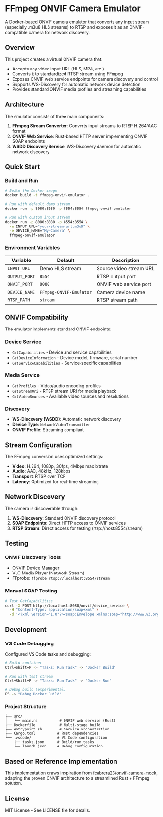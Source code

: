 # FFmpeg ONVIF Camera Emulator

A Docker-based ONVIF camera emulator that converts any input stream (especially .m3u8 HLS streams) to RTSP and exposes it as an ONVIF-compatible camera for network discovery.

## Overview

This project creates a virtual ONVIF camera that:
- Accepts any video input URL (HLS, MP4, etc.)
- Converts it to standardized RTSP stream using FFmpeg
- Exposes ONVIF web service endpoints for camera discovery and control
- Supports WS-Discovery for automatic network device detection
- Provides standard ONVIF media profiles and streaming capabilities

## Architecture

The emulator consists of three main components:

1. **FFmpeg Stream Converter**: Converts input streams to RTSP H.264/AAC format
2. **ONVIF Web Service**: Rust-based HTTP server implementing ONVIF SOAP endpoints
3. **WSDD Discovery Service**: WS-Discovery daemon for automatic network discovery

## Quick Start

### Build and Run

```bash
# Build the Docker image
docker build -t ffmpeg-onvif-emulator .

# Run with default demo stream
docker run -p 8080:8080 -p 8554:8554 ffmpeg-onvif-emulator

# Run with custom input stream
docker run -p 8080:8080 -p 8554:8554 \
  -e INPUT_URL="your-stream-url.m3u8" \
  -e DEVICE_NAME="My-Camera" \
  ffmpeg-onvif-emulator
```

### Environment Variables

| Variable      | Default                 | Description             |
| ------------- | ----------------------- | ----------------------- |
| `INPUT_URL`   | Demo HLS stream         | Source video stream URL |
| `OUTPUT_PORT` | `8554`                  | RTSP output port        |
| `ONVIF_PORT`  | `8080`                  | ONVIF web service port  |
| `DEVICE_NAME` | `FFmpeg-ONVIF-Emulator` | Camera device name      |
| `RTSP_PATH`   | `stream`                | RTSP stream path        |

## ONVIF Compatibility

The emulator implements standard ONVIF endpoints:

### Device Service
- `GetCapabilities` - Device and service capabilities
- `GetDeviceInformation` - Device model, firmware, serial number
- `GetServiceCapabilities` - Service-specific capabilities

### Media Service  
- `GetProfiles` - Video/audio encoding profiles
- `GetStreamUri` - RTSP stream URI for media playback
- `GetVideoSources` - Available video sources and resolutions

### Discovery
- **WS-Discovery (WSDD)**: Automatic network discovery
- **Device Type**: `NetworkVideoTransmitter`
- **ONVIF Profile**: Streaming compliant

## Stream Configuration

The FFmpeg conversion uses optimized settings:

- **Video**: H.264, 1080p, 30fps, 4Mbps max bitrate
- **Audio**: AAC, 48kHz, 128kbps
- **Transport**: RTSP over TCP
- **Latency**: Optimized for real-time streaming

## Network Discovery

The camera is discoverable through:

1. **WS-Discovery**: Standard ONVIF discovery protocol
2. **SOAP Endpoints**: Direct HTTP access to ONVIF services
3. **RTSP Stream**: Direct access for testing (rtsp://host:8554/stream)

## Testing

### ONVIF Discovery Tools
- ONVIF Device Manager
- VLC Media Player (Network Stream)
- FFprobe: `ffprobe rtsp://localhost:8554/stream`

### Manual SOAP Testing
```bash
# Test GetCapabilities
curl -X POST http://localhost:8080/onvif/device_service \
  -H "Content-Type: application/soap+xml" \
  -d '<?xml version="1.0"?><soap:Envelope xmlns:soap="http://www.w3.org/2003/05/soap-envelope"><soap:Body><GetCapabilities/></soap:Body></soap:Envelope>'
```

## Development

### VS Code Debugging

Configured VS Code tasks and debugging:

```bash
# Build container
Ctrl+Shift+P -> "Tasks: Run Task" -> "Docker Build"

# Run with test stream  
Ctrl+Shift+P -> "Tasks: Run Task" -> "Docker Run"

# Debug build (experimental)
F5 -> "Debug Docker Build"
```

### Project Structure

```
├── src/
│   └── main.rs          # ONVIF web service (Rust)
├── Dockerfile           # Multi-stage build
├── entrypoint.sh        # Service orchestration  
├── Cargo.toml          # Rust dependencies
└── .vscode/            # VS Code configuration
    ├── tasks.json      # Build/run tasks
    └── launch.json     # Debug configuration
```

## Based on Reference Implementation

This implementation draws inspiration from [fcabrera23/onvif-camera-mock](https://github.com/fcabrera23/onvif-camera-mock), adapting the proven ONVIF architecture to a streamlined Rust + FFmpeg solution.

## License

MIT License - See LICENSE file for details.
